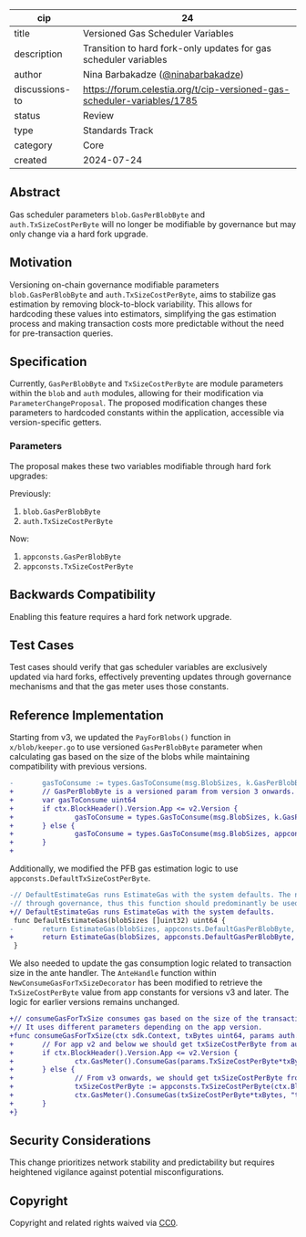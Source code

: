 | cip | 24 |
| - | - |
| title | Versioned Gas Scheduler Variables |
| description | Transition to hard fork-only updates for gas scheduler variables |
| author | Nina Barbakadze ([@ninabarbakadze](https://github.com/ninabarbakadze)) |
| discussions-to | <https://forum.celestia.org/t/cip-versioned-gas-scheduler-variables/1785> |
| status | Review |
| type | Standards Track |
| category | Core |
| created | 2024-07-24 |

## Abstract

Gas scheduler parameters `blob.GasPerBlobByte` and `auth.TxSizeCostPerByte` will no longer be modifiable by governance but may only change via a hard fork upgrade.

## Motivation

Versioning on-chain governance modifiable parameters `blob.GasPerBlobByte` and `auth.TxSizeCostPerByte`, aims to stabilize gas estimation by removing block-to-block variability. This allows for hardcoding these values into estimators, simplifying the gas estimation process and making transaction costs more predictable without the need for pre-transaction queries.

## Specification

Currently, `GasPerBlobByte` and `TxSizeCostPerByte` are module parameters within the `blob` and `auth` modules, allowing for their modification via `ParameterChangeProposal`. The proposed modification changes these parameters to hardcoded constants within the application, accessible via version-specific getters.

### Parameters

The proposal makes these two variables modifiable through hard fork upgrades:

Previously:

1. `blob.GasPerBlobByte`
2. `auth.TxSizeCostPerByte`

Now:

1. `appconsts.GasPerBlobByte`
1. `appconsts.TxSizeCostPerByte`

## Backwards Compatibility

Enabling this feature requires a hard fork network upgrade.

## Test Cases

Test cases should verify that gas scheduler variables are exclusively updated via hard forks, effectively preventing updates through governance mechanisms and that the gas meter uses those constants.

## Reference Implementation

Starting from v3, we updated the `PayForBlobs()` function in `x/blob/keeper.go` to use versioned `GasPerBlobByte` parameter when calculating gas based on the size of the blobs while maintaining compatibility with previous versions.

```diff
-       gasToConsume := types.GasToConsume(msg.BlobSizes, k.GasPerBlobByte(ctx))
+       // GasPerBlobByte is a versioned param from version 3 onwards.
+       var gasToConsume uint64
+       if ctx.BlockHeader().Version.App <= v2.Version {
+               gasToConsume = types.GasToConsume(msg.BlobSizes, k.GasPerBlobByte(ctx))
+       } else {
+               gasToConsume = types.GasToConsume(msg.BlobSizes, appconsts.GasPerBlobByte(ctx.BlockHeader().Version.App))
+       }
+
```

Additionally, we modified the PFB gas estimation logic to use `appconsts.DefaultTxSizeCostPerByte`.

```diff
-// DefaultEstimateGas runs EstimateGas with the system defaults. The network may change these values
-// through governance, thus this function should predominantly be used in testing.
+// DefaultEstimateGas runs EstimateGas with the system defaults.
 func DefaultEstimateGas(blobSizes []uint32) uint64 {
-       return EstimateGas(blobSizes, appconsts.DefaultGasPerBlobByte, auth.DefaultTxSizeCostPerByte)
+       return EstimateGas(blobSizes, appconsts.DefaultGasPerBlobByte, appconsts.DefaultTxSizeCostPerByte)
 }
 ```

We also needed to update the gas consumption logic related to transaction size in the ante handler. The `AnteHandle` function within `NewConsumeGasForTxSizeDecorator` has been modified to retrieve the `TxSizeCostPerByte` value from app constants for versions v3 and later. The logic for earlier versions remains unchanged.

```diff
+// consumeGasForTxSize consumes gas based on the size of the transaction.
+// It uses different parameters depending on the app version.
+func consumeGasForTxSize(ctx sdk.Context, txBytes uint64, params auth.Params) {
+       // For app v2 and below we should get txSizeCostPerByte from auth module
+       if ctx.BlockHeader().Version.App <= v2.Version {
+               ctx.GasMeter().ConsumeGas(params.TxSizeCostPerByte*txBytes, "txSize")
+       } else {
+               // From v3 onwards, we should get txSizeCostPerByte from appconsts
+               txSizeCostPerByte := appconsts.TxSizeCostPerByte(ctx.BlockHeader().Version.App)
+               ctx.GasMeter().ConsumeGas(txSizeCostPerByte*txBytes, "txSize")
+       }
+}
```

## Security Considerations

This change prioritizes network stability and predictability but requires heightened vigilance against potential misconfigurations.

## Copyright

Copyright and related rights waived via [CC0](https://github.com/celestiaorg/CIPs/blob/main/LICENSE).
